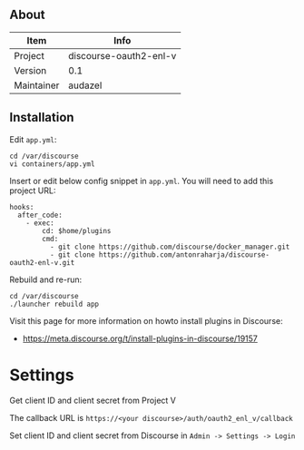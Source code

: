 ## About

| Item         | Info                   |
| ------------ | ---------------------- |
| Project      | discourse-oauth2-enl-v |
| Version      | 0.1                    |
| Maintainer   | audazel                |

## Installation

Edit `app.yml`:

```
cd /var/discourse
vi containers/app.yml
```

Insert or edit below config snippet in `app.yml`. You will need to add this project URL:

```
hooks:
  after_code:
    - exec:
        cd: $home/plugins
        cmd:
          - git clone https://github.com/discourse/docker_manager.git
          - git clone https://github.com/antonraharja/discourse-oauth2-enl-v.git

```

Rebuild and re-run:

```
cd /var/discourse
./launcher rebuild app
```

Visit this page for more information on howto install plugins in Discourse:
- https://meta.discourse.org/t/install-plugins-in-discourse/19157

# Settings

Get client ID and client secret from Project V

The callback URL is `https://<your discourse>/auth/oauth2_enl_v/callback`

Set client ID and client secret from Discourse in `Admin -> Settings -> Login`
